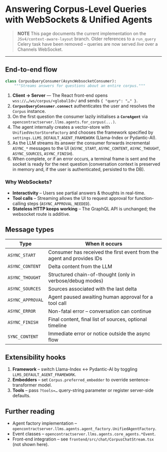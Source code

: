 # Answering Corpus-Level Queries with WebSockets & Unified Agents

> **NOTE**  This page documents the current implementation on the `JSv4/context-aware-layout` branch.  Older references to a `run_query` Celery task have been removed – queries are now served *live* over a Channels WebSocket.

---

## End-to-end flow

```1:55:config/websocket/consumers/corpus_conversation.py
class CorpusQueryConsumer(AsyncWebsocketConsumer):
    """Streams answers for questions about an entire corpus."""
```

1. **Client → Server** — The React front-end opens `wss://…/ws/corpus/<globalId>/` and sends `{ "query": "…" }`.
2. **`CorpusQueryConsumer.connect`** authenticates the user and resolves the `Corpus` instance.
3. On the first question the consumer lazily initialises a **`CoreAgent`** via `opencontractserver.llms.agents.for_corpus(...)`.
4. The agent internally creates a vector-store with `UnifiedVectorStoreFactory` and chooses the framework specified by `settings.LLMS_DEFAULT_AGENT_FRAMEWORK` (Llama-Index or Pydantic-AI).
5. As the LLM streams its answer the consumer forwards incremental `ASYNC_*` messages to the UI (`ASYNC_START`, `ASYNC_CONTENT`, `ASYNC_THOUGHT`, `ASYNC_SOURCES`, `ASYNC_FINISH`).
6. When complete, or if an error occurs, a terminal frame is sent and the socket is ready for the next question (conversation context is preserved in memory and, if the user is authenticated, persisted to the DB).

### Why WebSockets?

* **Interactivity** – Users see partial answers & thoughts in real-time.
* **Tool calls** – Streaming allows the UI to request approval for function-calling steps (`ASYNC_APPROVAL_NEEDED`).
* **Stateless HTTP keeps working** – The GraphQL API is unchanged; the websocket route is additive.


## Message types

| Type               | When it occurs                                                        |
|--------------------|-----------------------------------------------------------------------|
| `ASYNC_START`      | Consumer has received the first event from the agent and provides IDs |
| `ASYNC_CONTENT`    | Delta content from the LLM                                            |
| `ASYNC_THOUGHT`    | Structured chain-of-thought (only in verbose/debug modes)             |
| `ASYNC_SOURCES`    | Sources associated with the last delta                                |
| `ASYNC_APPROVAL`   | Agent paused awaiting human approval for a tool call                  |
| `ASYNC_ERROR`      | Non-fatal error – conversation can continue                           |
| `ASYNC_FINISH`     | Final content, final list of sources, optional timeline               |
| `SYNC_CONTENT`     | Immediate error or notice outside the async flow                      |


## Extensibility hooks

1. **Framework** – switch Llama-Index ↔ Pydantic-AI by toggling `LLMS_DEFAULT_AGENT_FRAMEWORK`.
2. **Embedders** – set `Corpus.preferred_embedder` to override sentence-transformer model.
3. **Tools** – pass `?tools=…` query-string parameter or register server-side defaults.


## Further reading

* Agent factory implementation – `opencontractserver.llms.agents.agent_factory.UnifiedAgentFactory`.
* Event classes – `opencontractserver.llms.agents.core_agents.*Event`.
* Front-end integration – see `frontend/src/chat/CorpusChatStream.tsx` (not shown here).
